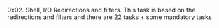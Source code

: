 0x02. Shell, I/O Redirections and filters. This task is based on the redirections and filters and there are 22 tasks + some mandatory tasks
